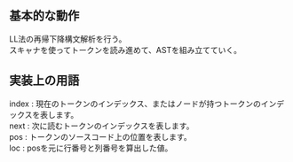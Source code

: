 ## 基本的な動作
LL法の再帰下降構文解析を行う。  
スキャナを使ってトークンを読み進めて、ASTを組み立てていく。  

## 実装上の用語
index : 現在のトークンのインデックス、またはノードが持つトークンのインデックスを表します。  
next : 次に読むトークンのインデックスを表します。  
pos : トークンのソースコード上の位置を表します。  
loc : posを元に行番号と列番号を算出した値。  
